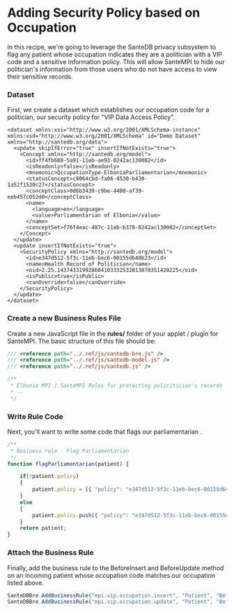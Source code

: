 # Adding Security Policy based on Occupation

In this recipe, we're going to leverage the SanteDB privacy subsystem to flag any patient whose occupation indicates they are a politician with a VIP code and a sensitive information policy. This will allow SanteMPI to hide our politician's information from those users who do not have access to view their sensitive records.

### Dataset

First, we create a dataset which establishes our occupation code for a politician, our security policy for "VIP Data Access Policy".

```markup
<dataset xmlns:xsi="http://www.w3.org/2001/XMLSchema-instance" xmlns:xsd="http://www.w3.org/2001/XMLSchema" id="Demo Dataset" xmlns="http://santedb.org/data">
  <update skipIfError="true" insertIfNotExists="true">
    <Concept xmlns="http://santedb.org/model">
      <id>ff4fb688-5a91-11eb-ae93-0242ac130002</id>
      <isReadonly>false</isReadonly>
      <mnemonic>OccupationType-ElboniaParliamentarian</mnemonic>
      <statusConcept>c8064cbd-fa06-4530-b430-1a52f1530c27</statusConcept>
      <conceptClass>0d6b3439-c9be-4480-af39-eeb457c052d0</conceptClass>
      <name>
        <language>en</language>
        <value>Parliamentarian of Elbonia</value>
      </name>
      <conceptSet>f76f4eac-487c-11eb-b378-0242ac130002</conceptSet>
    </Concept>
  </update>
  <update insertIfNotExists="true">
    <SecurityPolicy xmlns="http://santedb.org/model">
      <id>e347d512-5f3c-11eb-bec6-00155d640b23</id>
      <name>Health Record of Politician</name>
      <oid>2.25.143743319928604103332532813070351420225</oid>
      <isPublic>true</isPublic>
      <canOverride>false</canOverride>
    </SecurityPolicy>
  </update>
</dataset>
```

### Create a new Business Rules File

Create a new JavaScript file in the **rules/** folder of your applet / plugin for SanteMPI. The basic structure of this file should be:

```javascript
/// <reference path="../.ref/js/santedb-bre.js" />
/// <reference path="../.ref/js/santedb-model.js" />
/// <reference path="../.ref/js/santedb.js" />

/**
 * Elbonia MPI / SanteMPI Rules for protecting policitician's records
 * --
 */

```

### Write Rule Code

Next, you'll want to write some code that flags our parliamentarian .

```javascript
/**
 * Business rule - Flag Parliamentarian
 */
function flagParliamentarian(patient) {

    if(!patient.policy)
    {
        patient.policy = [{ "policy": "e347d512-5f3c-11eb-bec6-00155d640b23", "grant": 0 }];
    }
    else
    {
        patient.policy.push({ "policy": "e347d512-5f3c-11eb-bec6-00155d640b23", "grant": 0 });
    }
    return patient;
}

```

### Attach the Business Rule

Finally, add the business rule to the BeforeInsert and BeforeUpdate method on an incoming patient whose occupation code matches our occupation listed above.

```javascript
SanteDBBre.AddBusinessRule("mpi.vip.occupation.insert", "Patient", "BeforeInsert", { "occupation" : "ff4fb688-5a91-11eb-ae93-0242ac130002" }, flagParliamentarian);
SanteDBBre.AddBusinessRule("mpi.vip.occupation.update", "Patient", "BeforeUpdate", { "occupation" : "ff4fb688-5a91-11eb-ae93-0242ac130002" }, flagParliamentarian);
```

